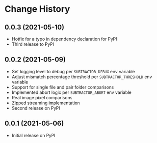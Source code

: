 # Change History

## 0.0.3 (2021-05-10)

* Hotfix for a typo in dependency declaration for PyPI
* Third release to PyPI

## 0.0.2 (2021-05-09)

* Set logging level to debug per `SUBTRACTOR_DEBUG` env variable
* Adjust mismatch percentage threshold per `SUBTRACTOR_THRESHOLD` env variable
* Support for single file and pair folder comparisons
* Implemented abort logic per `SUBTRACTOR_ABORT` env variable
* Real image pixel comparisons
* Zipped streaming implementation
* Second release on PyPI

## 0.0.1 (2021-05-06)

* Initial release on PyPI

